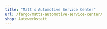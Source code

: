 ```yaml
---
title: "Matt's Automotive Service Center"
url: /fargo/matts-automotive-service-center/
shop: Autowerkstatt
---
```

